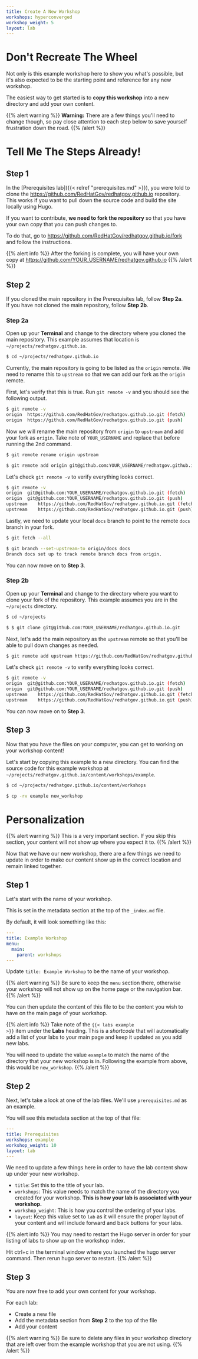 ```yaml
---
title: Create A New Workshop
workshops: hyperconverged
workshop_weight: 5
layout: lab
---
```


# Don't Recreate The Wheel

Not only is this example workshop here to show you what's possible, but it's
also expected to be the starting point and reference for any new workshop.

The easiest way to get started is to **copy this workshop** into a new
directory and add your own content.

{{% alert warning %}}
**Warning:** There are a few things you'll need to change though, so pay close
attention to each step below to save yourself frustration down the road.
{{% /alert %}}

# Tell Me The Steps Already!

## Step 1

In the [Prerequisites lab]({{< relref "prerequisites.md" >}}), you were told
to clone the https://github.com/RedHatGov/redhatgov.github.io repository. This
works if you want to pull down the source code and build the site locally
using Hugo.

If you want to contribute, **we need to fork the repository** so that you have
your own copy that you can push changes to.

To do that, go to https://github.com/RedHatGov/redhatgov.github.io/fork and
follow the instructions.

{{% alert info %}}
After the forking is complete, you will have your own copy at
https://github.com/YOUR_USERNAME/redhatgov.github.io
{{% /alert %}}

## Step 2

If you cloned the main repository in the Prerequisites lab, follow **Step 2a**.<br/>
If you have not cloned the main repository, follow **Step 2b**.

### Step 2a

Open up your **Terminal** and change to the directory where you cloned the main
repository. This example assumes that location is
`~/projects/redhatgov.github.io`.

```bash
$ cd ~/projects/redhatgov.github.io
```

Currently, the main repository is going to be listed as the `origin` remote. We
need to rename this to `upstream` so that we can add our fork as the `origin`
remote.

First, let's verify that this is true. Run `git remote -v` and you should see
the following output.

```bash
$ git remote -v
origin	https://github.com/RedHatGov/redhatgov.github.io.git (fetch)
origin	https://github.com/RedHatGov/redhatgov.github.io.git (push)
```

Now we will rename the main repository from `origin` to `upstream` and add your
fork as `origin`. Take note of `YOUR_USERNAME` and replace that before running
the 2nd command.

```bash
$ git remote rename origin upstream

$ git remote add origin git@github.com:YOUR_USERNAME/redhatgov.github.io.git
```

Let's check `git remote -v` to verify everything looks correct.

```bash
$ git remote -v                                                           
origin	git@github.com:YOUR_USERNAME/redhatgov.github.io.git (fetch)
origin	git@github.com:YOUR_USERNAME/redhatgov.github.io.git (push)
upstream	https://github.com/RedHatGov/redhatgov.github.io.git (fetch)
upstream	https://github.com/RedHatGov/redhatgov.github.io.git (push)
```

Lastly, we need to update your local `docs` branch to point to the remote
`docs` branch in your fork.

```bash
$ git fetch --all

$ git branch --set-upstream-to origin/docs docs
Branch docs set up to track remote branch docs from origin.
```

You can now move on to **Step 3**.

### Step 2b

Open up your **Terminal** and change to the directory where you want to clone
your fork of the repository. This example assumes you are in the
`~/projects` directory.

```bash
$ cd ~/projects

$ $ git clone git@github.com:YOUR_USERNAME/redhatgov.github.io.git
```

Next, let's add the main repository as the `upstream` remote so that you'll be
able to pull down changes as needed.

```bash
$ git remote add upstream https://github.com/RedHatGov/redhatgov.github.io.git
```

Let's check `git remote -v` to verify everything looks correct.

```bash
$ git remote -v                                                           
origin	git@github.com:YOUR_USERNAME/redhatgov.github.io.git (fetch)
origin	git@github.com:YOUR_USERNAME/redhatgov.github.io.git (push)
upstream	https://github.com/RedHatGov/redhatgov.github.io.git (fetch)
upstream	https://github.com/RedHatGov/redhatgov.github.io.git (push)
```

You can now move on to **Step 3**.

## Step 3

Now that you have the files on your computer, you can get to working on your
workshop content!

Let's start by copying this example to a new directory. You can find the source
code for this example workshop at
`~/projects/redhatgov.github.io/content/workshops/example`.

```bash
$ cd ~/projects/redhatgov.github.io/content/workshops

$ cp -rv example new_workshop
```

# Personalization

{{% alert warning %}}
This is a very important section. If you skip this section, your content will
not show up where you expect it to.
{{% /alert %}}

Now that we have our new workshop, there are a few things we need to update
in order to make our content show up in the correct location and remain linked
together.

## Step 1

Let's start with the name of your workshop.

This is set in the metadata section at the top of the `_index.md` file.

By default, it will look something like this:

```yaml
---
title: Example Workshop
menu:
  main:
    parent: workshops
---
```

Update `title: Example Workshop` to be the name of your workshop.

{{% alert warning %}}
Be sure to keep the `menu` section there, otherwise your workshop will not show
up on the home page or the navigation bar.
{{% /alert %}}

You can then update the content of this file to be the content you wish to have
on the main page of your workshop.

{{% alert info %}}
Take note of the <code>\{\{< labs example >\}\}</code> item under the **Labs**
heading. This is a _shortcode_ that will automatically add a list of your labs
to your main page and keep it updated as you add new labs.

You will need to update the value `example` to match the name of the directory
that your new workshop is in. Following the example from above, this would be
`new_workshop`.
{{% /alert %}}

## Step 2

Next, let's take a look at one of the lab files. We'll use `prerequisites.md`
as an example.

You will see this metadata section at the top of that file:

```yaml
---
title: Prerequisites
workshops: example
workshop_weight: 10
layout: lab
---
```

We need to update a few things here in order to have the lab content show up
under your new workshop.

- `title`: Set this to the title of your lab.
- `workshops`: This value needs to match the name of the directory you created
  for your workshop. **This is how your lab is associated with your workshop.**
- `workshop_weight`: This is how you control the ordering of your labs.
- `layout`: Keep this value set to `lab` as it will ensure the proper layout of
  your content and will include forward and back buttons for your labs.

{{% alert info %}}
You may need to restart the Hugo server in order for your listing of labs to show up on the workshop index.

Hit ctrl+c in the terminal window where you launched the hugo server command. Then rerun hugo server to restart.
{{% /alert %}}

## Step 3

You are now free to add your own content for your workshop.

For each lab:

- Create a new file
- Add the metadata section from **Step 2** to the top of the file
- Add your content

{{% alert warning %}}
Be sure to delete any files in your workshop directory that are left over from
the example workshop that you are not using.
{{% /alert %}}
